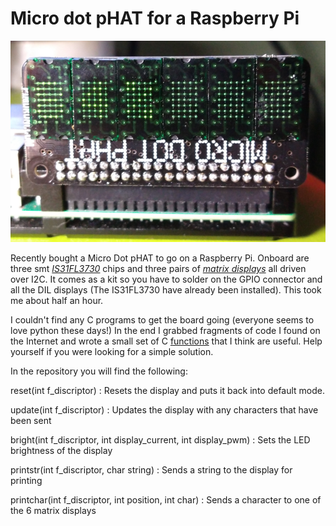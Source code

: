 # Micro dot pHAT for a Raspberry Pi

![](/pictures/phat1.png "It's upside down so the Raspberry pi can sit flat. I've coded the fonts so they are up-side down too.")

Recently bought a Micro Dot pHAT to go on a Raspberry Pi. Onboard are three smt 
[_IS31FL3730_](http://ams.issi.com/WW/pdf/IS31FL3730.pdf "PDF - Audio modulated Matrix LED driver") chips and three pairs 
of [_matrix displays_](https://shop.pimoroni.com/products/led-module-pair?variant=25455044487 "LTP-305 - They do other colours") all 
driven over I2C.  It comes as a kit so you have to solder on the GPIO connector and all the DIL displays (The IS31FL3730 have already 
been installed). This took me about half an hour.  

I couldn't find  any C programs to get the board going (everyone seems to love python these days!) In the end I grabbed fragments of 
code I found on the Internet and wrote a small set of C [functions](https://github.com/wicked-rainman/Rpi-Micro-Dot-pHAT "Print a 
string, update and reset the display and set brightness using the chip's PWM and Current registers") that I think are useful. Help 
yourself if you were looking for a simple solution.

In the repository you will find the following:

reset(int f_discriptor) : Resets the display and puts it back into default mode.

update(int f_discriptor) : Updates the display with any characters that have been sent

bright(int f_discriptor, int display_current, int display_pwm) : Sets the LED brightness of the display

printstr(int f_discriptor, char string) : Sends a string to the display for printing

printchar(int f_discriptor, int position, int char) : Sends a character to one of the 6 matrix displays
